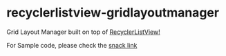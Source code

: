 # recyclerlistview-gridlayoutmanager
Grid Layout Manager built on top of [RecyclerListView!](https://github.com/Flipkart/recyclerlistview)

For Sample code, please check the [snack link](https://snack.expo.io/rkaKxVWQ7)
